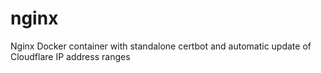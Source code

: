 # nginx
Nginx Docker container with standalone certbot and automatic update of Cloudflare IP address ranges
